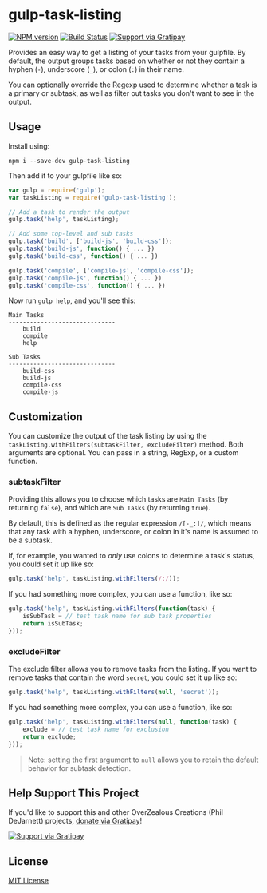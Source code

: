 # gulp-task-listing

[![NPM version][npm-image]][npm-url] [![Build Status][travis-image]][travis-url] [![Support via Gratipay][gratipay-image]][gratipay-url]

Provides an easy way to get a listing of your tasks from your gulpfile.  By default, the output groups tasks based on whether or not they contain a hyphen (`-`), underscore (`_`), or colon (`:`) in their name.

You can optionally override the Regexp used to determine whether a task is a primary or subtask, as well as filter out tasks you don't want to see in the output.

## Usage

Install using:

    npm i --save-dev gulp-task-listing

Then add it to your gulpfile like so:

```js
var gulp = require('gulp');
var taskListing = require('gulp-task-listing');

// Add a task to render the output
gulp.task('help', taskListing);

// Add some top-level and sub tasks
gulp.task('build', ['build-js', 'build-css']);
gulp.task('build-js', function() { ... })
gulp.task('build-css', function() { ... })

gulp.task('compile', ['compile-js', 'compile-css']);
gulp.task('compile-js', function() { ... })
gulp.task('compile-css', function() { ... })
```

Now run `gulp help`, and you'll see this:

```plain
Main Tasks
------------------------------
    build
    compile
    help

Sub Tasks
------------------------------
    build-css
    build-js
    compile-css
    compile-js
```

## Customization

You can customize the output of the task listing by using the `taskListing.withFilters(subtaskFilter, excludeFilter)` method.  Both arguments are optional.  You can pass in a string, RegExp, or a custom function.

### subtaskFilter

Providing this allows you to choose which tasks are `Main Tasks` (by returning `false`), and which are `Sub Tasks` (by returning `true`).

By default, this is defined as the regular expression `/[-_:]/`, which means that any task with a hyphen, underscore, or colon in it's name is assumed to be a subtask.

If, for example, you wanted to *only* use colons to determine a task's status, you could set it up like so:

```js
gulp.task('help', taskListing.withFilters(/:/));
```

If you had something more complex, you can use a function, like so:

```js
gulp.task('help', taskListing.withFilters(function(task) {
	isSubTask = // test task name for sub task properties
	return isSubTask;
}));
```

### excludeFilter

The exclude filter allows you to remove tasks from the listing.  If you want to remove tasks that contain the word `secret`, you could set it up like so:

```js
gulp.task('help', taskListing.withFilters(null, 'secret'));
```

If you had something more complex, you can use a function, like so:

```js
gulp.task('help', taskListing.withFilters(null, function(task) {
	exclude = // test task name for exclusion
	return exclude;
}));
```

> Note: setting the first argument to `null` allows you to retain the default behavior for subtask detection.

## Help Support This Project

If you'd like to support this and other OverZealous Creations (Phil DeJarnett) projects, [donate via Gratipay][gratipay-url]!

[![Support via Gratipay][gratipay-image]][gratipay-url]

## License

[MIT License](http://en.wikipedia.org/wiki/MIT_License)

[npm-url]: https://npmjs.org/package/gulp-task-listing
[npm-image]: https://badge.fury.io/js/gulp-task-listing.png

[travis-url]: http://travis-ci.org/OverZealous/gulp-task-listing
[travis-image]: https://secure.travis-ci.org/OverZealous/gulp-task-listing.png?branch=master

[gratipay-url]: https://www.gratipay.com/OverZealous/
[gratipay-image]: https://img.shields.io/gratipay/OverZealous.svg
